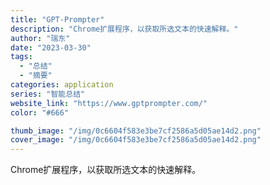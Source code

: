 ```yaml
---
title: "GPT-Prompter"
description: "Chrome扩展程序，以获取所选文本的快速解释。"
author: "瑞东"
date: "2023-03-30"
tags:
  - "总结"
  - "摘要"
categories: application
series: "智能总结"
website_link: "https://www.gptprompter.com/"
color: "#666"

thumb_image: "/img/0c6604f583e3be7cf2586a5d05ae14d2.png"
cover_image: "/img/0c6604f583e3be7cf2586a5d05ae14d2.png"
---
```


Chrome扩展程序，以获取所选文本的快速解释。